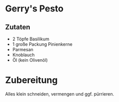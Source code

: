 # Gerry's Pesto

## Zutaten

- 2 Töpfe Basilikum
- 1 große Packung Pinienkerne
- Parmesan
- Knoblauch
- Öl (kein Olivenöl)

# Zubereitung

Alles klein schneiden, vermengen und ggf. pürrieren. 
